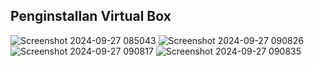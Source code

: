 ## Penginstallan Virtual Box

![Screenshot 2024-09-27 085043](https://github.com/user-attachments/assets/a0ff61f1-f08e-4e80-9349-3879be949758)
![Screenshot 2024-09-27 090826](https://github.com/user-attachments/assets/6166a1fa-d064-432c-899d-ea97815fdd1e)
![Screenshot 2024-09-27 090817](https://github.com/user-attachments/assets/befbe565-64d6-4a68-8dc7-a8b544ec2563)
![Screenshot 2024-09-27 090835](https://github.com/user-attachments/assets/af60fd21-87ac-4b4a-a946-c42b8b207418)
